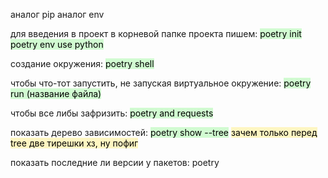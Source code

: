 аналог pip
аналог env

для введения в проект в корневой папке проекта пишем:
<mark style="background: #BBFABBA6;">poetry init</mark>
<mark style="background: #BBFABBA6;">poetry env use python</mark>

создание окружения:
		<mark style="background: #BBFABBA6;">      poetry shell</mark>


чтобы что-тот запустить, не запуская виртуальное окружение:
<mark style="background: #BBFABBA6;">poetry run (название файла)</mark>


чтобы все либы зафризить:
<mark style="background: #BBFABBA6;">poetry and requests</mark>

показать дерево зависимостей:
<mark style="background: #BBFABBA6;">poetry show --tree</mark>
<mark style="background: #FFF3A3A6;">зачем только перед tree две тирешки хз, ну пофиг
</mark>

показать последние ли версии у пакетов:
poetry